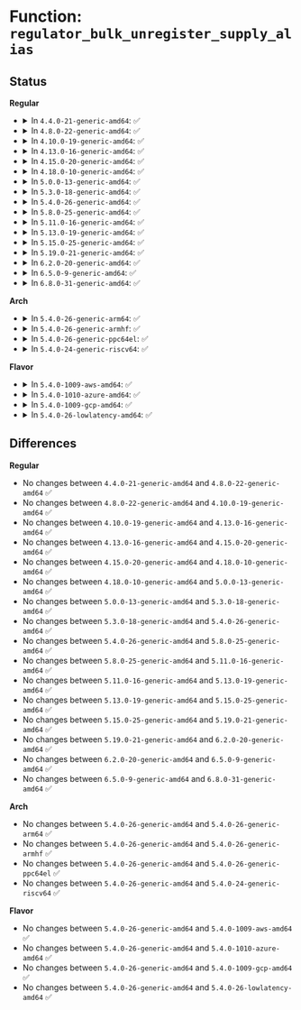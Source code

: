 # Function: <code>regulator_bulk_unregister_supply_alias</code>

## Status
<b>Regular</b>
<ul>
<li>
<details>
<summary>In <code>4.4.0-21-generic-amd64</code>: ✅</summary>

```c
void regulator_bulk_unregister_supply_alias(struct device * dev, const const char * * id, int num_id)
```

```json
{
  "name": "regulator_bulk_unregister_supply_alias",
  "collision_type": "Unique Global",
  "inline_type": "No",
  "funcs": [
    {
      "addr": 18446744071583926064,
      "name": "regulator_bulk_unregister_supply_alias",
      "external": true,
      "loc": "drivers/regulator/core.c:1868",
      "file": "drivers/regulator/core.c",
      "inline": "seen, unknown",
      "caller_inline": [],
      "caller_func": [
        "drivers/mfd/mfd-core.c:mfd_add_device"
      ]
    }
  ],
  "symbols": [
    {
      "addr": 18446744071583926064,
      "name": "regulator_bulk_unregister_supply_alias",
      "section": ".text",
      "bind": "STB_GLOBAL",
      "size": 60
    }
  ]
}
```
</details>
</li>
<li>
<details>
<summary>In <code>4.8.0-22-generic-amd64</code>: ✅</summary>

```c
void regulator_bulk_unregister_supply_alias(struct device * dev, const const char * * id, int num_id)
```

```json
{
  "name": "regulator_bulk_unregister_supply_alias",
  "collision_type": "Unique Global",
  "inline_type": "No",
  "funcs": [
    {
      "addr": 18446744071584257248,
      "name": "regulator_bulk_unregister_supply_alias",
      "external": true,
      "loc": "drivers/regulator/core.c:1920",
      "file": "drivers/regulator/core.c",
      "inline": "seen, unknown",
      "caller_inline": [],
      "caller_func": [
        "drivers/mfd/mfd-core.c:mfd_add_device"
      ]
    }
  ],
  "symbols": [
    {
      "addr": 18446744071584257248,
      "name": "regulator_bulk_unregister_supply_alias",
      "section": ".text",
      "bind": "STB_GLOBAL",
      "size": 60
    }
  ]
}
```
</details>
</li>
<li>
<details>
<summary>In <code>4.10.0-19-generic-amd64</code>: ✅</summary>

```c
void regulator_bulk_unregister_supply_alias(struct device * dev, const const char * * id, int num_id)
```

```json
{
  "name": "regulator_bulk_unregister_supply_alias",
  "collision_type": "Unique Global",
  "inline_type": "No",
  "funcs": [
    {
      "addr": 18446744071584438768,
      "name": "regulator_bulk_unregister_supply_alias",
      "external": true,
      "loc": "drivers/regulator/core.c:1921",
      "file": "drivers/regulator/core.c",
      "inline": "seen, unknown",
      "caller_inline": [],
      "caller_func": [
        "drivers/mfd/mfd-core.c:mfd_add_device"
      ]
    }
  ],
  "symbols": [
    {
      "addr": 18446744071584438768,
      "name": "regulator_bulk_unregister_supply_alias",
      "section": ".text",
      "bind": "STB_GLOBAL",
      "size": 60
    }
  ]
}
```
</details>
</li>
<li>
<details>
<summary>In <code>4.13.0-16-generic-amd64</code>: ✅</summary>

```c
void regulator_bulk_unregister_supply_alias(struct device * dev, const const char * * id, int num_id)
```

```json
{
  "name": "regulator_bulk_unregister_supply_alias",
  "collision_type": "Unique Global",
  "inline_type": "No",
  "funcs": [
    {
      "addr": 18446744071584522272,
      "name": "regulator_bulk_unregister_supply_alias",
      "external": true,
      "loc": "drivers/regulator/core.c:1931",
      "file": "drivers/regulator/core.c",
      "inline": "seen, unknown",
      "caller_inline": [],
      "caller_func": [
        "drivers/mfd/mfd-core.c:mfd_add_device"
      ]
    }
  ],
  "symbols": [
    {
      "addr": 18446744071584522272,
      "name": "regulator_bulk_unregister_supply_alias",
      "section": ".text",
      "bind": "STB_GLOBAL",
      "size": 61
    }
  ]
}
```
</details>
</li>
<li>
<details>
<summary>In <code>4.15.0-20-generic-amd64</code>: ✅</summary>

```c
void regulator_bulk_unregister_supply_alias(struct device * dev, const const char * * id, int num_id)
```

```json
{
  "name": "regulator_bulk_unregister_supply_alias",
  "collision_type": "Unique Global",
  "inline_type": "No",
  "funcs": [
    {
      "addr": 18446744071584932336,
      "name": "regulator_bulk_unregister_supply_alias",
      "external": true,
      "loc": "drivers/regulator/core.c:1931",
      "file": "drivers/regulator/core.c",
      "inline": "seen, unknown",
      "caller_inline": [],
      "caller_func": [
        "drivers/mfd/mfd-core.c:mfd_add_device"
      ]
    }
  ],
  "symbols": [
    {
      "addr": 18446744071584932336,
      "name": "regulator_bulk_unregister_supply_alias",
      "section": ".text",
      "bind": "STB_GLOBAL",
      "size": 61
    }
  ]
}
```
</details>
</li>
<li>
<details>
<summary>In <code>4.18.0-10-generic-amd64</code>: ✅</summary>

```c
void regulator_bulk_unregister_supply_alias(struct device * dev, const const char * * id, int num_id)
```

```json
{
  "name": "regulator_bulk_unregister_supply_alias",
  "collision_type": "Unique Global",
  "inline_type": "No",
  "funcs": [
    {
      "addr": 18446744071585162816,
      "name": "regulator_bulk_unregister_supply_alias",
      "external": true,
      "loc": "drivers/regulator/core.c:1982",
      "file": "drivers/regulator/core.c",
      "inline": "seen, unknown",
      "caller_inline": [],
      "caller_func": [
        "drivers/mfd/mfd-core.c:mfd_add_device"
      ]
    }
  ],
  "symbols": [
    {
      "addr": 18446744071585162816,
      "name": "regulator_bulk_unregister_supply_alias",
      "section": ".text",
      "bind": "STB_GLOBAL",
      "size": 60
    }
  ]
}
```
</details>
</li>
<li>
<details>
<summary>In <code>5.0.0-13-generic-amd64</code>: ✅</summary>

```c
void regulator_bulk_unregister_supply_alias(struct device * dev, const const char * * id, int num_id)
```

```json
{
  "name": "regulator_bulk_unregister_supply_alias",
  "collision_type": "Unique Global",
  "inline_type": "No",
  "funcs": [
    {
      "addr": 18446744071585273952,
      "name": "regulator_bulk_unregister_supply_alias",
      "external": true,
      "loc": "drivers/regulator/core.c:2222",
      "file": "drivers/regulator/core.c",
      "inline": "seen, unknown",
      "caller_inline": [],
      "caller_func": [
        "drivers/mfd/mfd-core.c:mfd_add_device"
      ]
    }
  ],
  "symbols": [
    {
      "addr": 18446744071585273952,
      "name": "regulator_bulk_unregister_supply_alias",
      "section": ".text",
      "bind": "STB_GLOBAL",
      "size": 60
    }
  ]
}
```
</details>
</li>
<li>
<details>
<summary>In <code>5.3.0-18-generic-amd64</code>: ✅</summary>

```c
void regulator_bulk_unregister_supply_alias(struct device * dev, const const char * * id, int num_id)
```

```json
{
  "name": "regulator_bulk_unregister_supply_alias",
  "collision_type": "Unique Global",
  "inline_type": "No",
  "funcs": [
    {
      "addr": 18446744071585483488,
      "name": "regulator_bulk_unregister_supply_alias",
      "external": true,
      "loc": "drivers/regulator/core.c:2196",
      "file": "drivers/regulator/core.c",
      "inline": "seen, unknown",
      "caller_inline": [],
      "caller_func": [
        "drivers/mfd/mfd-core.c:mfd_add_device"
      ]
    }
  ],
  "symbols": [
    {
      "addr": 18446744071585483488,
      "name": "regulator_bulk_unregister_supply_alias",
      "section": ".text",
      "bind": "STB_GLOBAL",
      "size": 60
    }
  ]
}
```
</details>
</li>
<li>
<details>
<summary>In <code>5.4.0-26-generic-amd64</code>: ✅</summary>

```c
void regulator_bulk_unregister_supply_alias(struct device * dev, const const char * * id, int num_id)
```

```json
{
  "name": "regulator_bulk_unregister_supply_alias",
  "collision_type": "Unique Global",
  "inline_type": "No",
  "funcs": [
    {
      "addr": 18446744071585624016,
      "name": "regulator_bulk_unregister_supply_alias",
      "external": true,
      "loc": "drivers/regulator/core.c:2204",
      "file": "drivers/regulator/core.c",
      "inline": "seen, unknown",
      "caller_inline": [],
      "caller_func": [
        "drivers/mfd/mfd-core.c:mfd_add_device"
      ]
    }
  ],
  "symbols": [
    {
      "addr": 18446744071585624016,
      "name": "regulator_bulk_unregister_supply_alias",
      "section": ".text",
      "bind": "STB_GLOBAL",
      "size": 60
    }
  ]
}
```
</details>
</li>
<li>
<details>
<summary>In <code>5.8.0-25-generic-amd64</code>: ✅</summary>

```c
void regulator_bulk_unregister_supply_alias(struct device * dev, const const char * * id, int num_id)
```

```json
{
  "name": "regulator_bulk_unregister_supply_alias",
  "collision_type": "Unique Global",
  "inline_type": "No",
  "funcs": [
    {
      "addr": 18446744071586350976,
      "name": "regulator_bulk_unregister_supply_alias",
      "external": true,
      "loc": "drivers/regulator/core.c:2224",
      "file": "drivers/regulator/core.c",
      "inline": "seen, unknown",
      "caller_inline": [],
      "caller_func": [
        "drivers/mfd/mfd-core.c:mfd_add_device"
      ]
    }
  ],
  "symbols": [
    {
      "addr": 18446744071586350976,
      "name": "regulator_bulk_unregister_supply_alias",
      "section": ".text",
      "bind": "STB_GLOBAL",
      "size": 165
    }
  ]
}
```
</details>
</li>
<li>
<details>
<summary>In <code>5.11.0-16-generic-amd64</code>: ✅</summary>

```c
void regulator_bulk_unregister_supply_alias(struct device * dev, const const char * * id, int num_id)
```

```json
{
  "name": "regulator_bulk_unregister_supply_alias",
  "collision_type": "Unique Global",
  "inline_type": "No",
  "funcs": [
    {
      "addr": 18446744071586468656,
      "name": "regulator_bulk_unregister_supply_alias",
      "external": true,
      "loc": "drivers/regulator/core.c:2288",
      "file": "drivers/regulator/core.c",
      "inline": "seen, unknown",
      "caller_inline": [],
      "caller_func": [
        "drivers/mfd/mfd-core.c:mfd_add_device"
      ]
    }
  ],
  "symbols": [
    {
      "addr": 18446744071586468656,
      "name": "regulator_bulk_unregister_supply_alias",
      "section": ".text",
      "bind": "STB_GLOBAL",
      "size": 165
    }
  ]
}
```
</details>
</li>
<li>
<details>
<summary>In <code>5.13.0-19-generic-amd64</code>: ✅</summary>

```c
void regulator_bulk_unregister_supply_alias(struct device * dev, const const char * * id, int num_id)
```

```json
{
  "name": "regulator_bulk_unregister_supply_alias",
  "collision_type": "Unique Global",
  "inline_type": "No",
  "funcs": [
    {
      "addr": 18446744071586352336,
      "name": "regulator_bulk_unregister_supply_alias",
      "external": true,
      "loc": "drivers/regulator/core.c:2299",
      "file": "drivers/regulator/core.c",
      "inline": "seen, unknown",
      "caller_inline": [],
      "caller_func": [
        "drivers/mfd/mfd-core.c:mfd_add_device"
      ]
    }
  ],
  "symbols": [
    {
      "addr": 18446744071586352336,
      "name": "regulator_bulk_unregister_supply_alias",
      "section": ".text",
      "bind": "STB_GLOBAL",
      "size": 165
    }
  ]
}
```
</details>
</li>
<li>
<details>
<summary>In <code>5.15.0-25-generic-amd64</code>: ✅</summary>

```c
void regulator_bulk_unregister_supply_alias(struct device * dev, const const char * * id, int num_id)
```

```json
{
  "name": "regulator_bulk_unregister_supply_alias",
  "collision_type": "Unique Global",
  "inline_type": "No",
  "funcs": [
    {
      "addr": 18446744071586873248,
      "name": "regulator_bulk_unregister_supply_alias",
      "external": true,
      "loc": "drivers/regulator/core.c:2399",
      "file": "drivers/regulator/core.c",
      "inline": "seen, unknown",
      "caller_inline": [],
      "caller_func": [
        "drivers/mfd/mfd-core.c:mfd_add_device"
      ]
    }
  ],
  "symbols": [
    {
      "addr": 18446744071586873248,
      "name": "regulator_bulk_unregister_supply_alias",
      "section": ".text",
      "bind": "STB_GLOBAL",
      "size": 165
    }
  ]
}
```
</details>
</li>
<li>
<details>
<summary>In <code>5.19.0-21-generic-amd64</code>: ✅</summary>

```c
void regulator_bulk_unregister_supply_alias(struct device * dev, const const char * * id, int num_id)
```

```json
{
  "name": "regulator_bulk_unregister_supply_alias",
  "collision_type": "Unique Global",
  "inline_type": "No",
  "funcs": [
    {
      "addr": 18446744071588161664,
      "name": "regulator_bulk_unregister_supply_alias",
      "external": true,
      "loc": "drivers/regulator/core.c:2446",
      "file": "drivers/regulator/core.c",
      "inline": "seen, unknown",
      "caller_inline": [],
      "caller_func": [
        "drivers/mfd/mfd-core.c:mfd_add_device"
      ]
    }
  ],
  "symbols": [
    {
      "addr": 18446744071588161664,
      "name": "regulator_bulk_unregister_supply_alias",
      "section": ".text",
      "bind": "STB_GLOBAL",
      "size": 188
    }
  ]
}
```
</details>
</li>
<li>
<details>
<summary>In <code>6.2.0-20-generic-amd64</code>: ✅</summary>

```c
void regulator_bulk_unregister_supply_alias(struct device * dev, const const char * * id, int num_id)
```

```json
{
  "name": "regulator_bulk_unregister_supply_alias",
  "collision_type": "Unique Global",
  "inline_type": "No",
  "funcs": [
    {
      "addr": 18446744071589558528,
      "name": "regulator_bulk_unregister_supply_alias",
      "external": true,
      "loc": "drivers/regulator/core.c:2473",
      "file": "drivers/regulator/core.c",
      "inline": "seen, unknown",
      "caller_inline": [],
      "caller_func": [
        "drivers/mfd/mfd-core.c:mfd_add_device"
      ]
    }
  ],
  "symbols": [
    {
      "addr": 18446744071589558528,
      "name": "regulator_bulk_unregister_supply_alias",
      "section": ".text",
      "bind": "STB_GLOBAL",
      "size": 188
    }
  ]
}
```
</details>
</li>
<li>
<details>
<summary>In <code>6.5.0-9-generic-amd64</code>: ✅</summary>

```c
void regulator_bulk_unregister_supply_alias(struct device * dev, const const char * * id, int num_id)
```

```json
{
  "name": "regulator_bulk_unregister_supply_alias",
  "collision_type": "Unique Global",
  "inline_type": "No",
  "funcs": [
    {
      "addr": 18446744071589860560,
      "name": "regulator_bulk_unregister_supply_alias",
      "external": true,
      "loc": "drivers/regulator/core.c:2539",
      "file": "drivers/regulator/core.c",
      "inline": "seen, unknown",
      "caller_inline": [],
      "caller_func": [
        "drivers/mfd/mfd-core.c:mfd_add_device"
      ]
    }
  ],
  "symbols": [
    {
      "addr": 18446744071589860560,
      "name": "regulator_bulk_unregister_supply_alias",
      "section": ".text",
      "bind": "STB_GLOBAL",
      "size": 188
    }
  ]
}
```
</details>
</li>
<li>
<details>
<summary>In <code>6.8.0-31-generic-amd64</code>: ✅</summary>

```c
void regulator_bulk_unregister_supply_alias(struct device * dev, const const char * * id, int num_id)
```

```json
{
  "name": "regulator_bulk_unregister_supply_alias",
  "collision_type": "Unique Global",
  "inline_type": "No",
  "funcs": [
    {
      "addr": 18446744071590197888,
      "name": "regulator_bulk_unregister_supply_alias",
      "external": true,
      "loc": "drivers/regulator/core.c:2541",
      "file": "drivers/regulator/core.c",
      "inline": "seen, unknown",
      "caller_inline": [],
      "caller_func": [
        "drivers/mfd/mfd-core.c:mfd_add_device"
      ]
    }
  ],
  "symbols": [
    {
      "addr": 18446744071590197888,
      "name": "regulator_bulk_unregister_supply_alias",
      "section": ".text",
      "bind": "STB_GLOBAL",
      "size": 188
    }
  ]
}
```
</details>
</li>
</ul>
<b>Arch</b>
<ul>
<li>
<details>
<summary>In <code>5.4.0-26-generic-arm64</code>: ✅</summary>

```c
void regulator_bulk_unregister_supply_alias(struct device * dev, const const char * * id, int num_id)
```

```json
{
  "name": "regulator_bulk_unregister_supply_alias",
  "collision_type": "Unique Global",
  "inline_type": "No",
  "funcs": [
    {
      "addr": 18446603336498282224,
      "name": "regulator_bulk_unregister_supply_alias",
      "external": true,
      "loc": "drivers/regulator/core.c:2204",
      "file": "drivers/regulator/core.c",
      "inline": "seen, unknown",
      "caller_inline": [],
      "caller_func": [
        "drivers/mfd/mfd-core.c:mfd_add_device"
      ]
    }
  ],
  "symbols": [
    {
      "addr": 18446603336498282224,
      "name": "regulator_bulk_unregister_supply_alias",
      "section": ".text",
      "bind": "STB_GLOBAL",
      "size": 92
    }
  ]
}
```
</details>
</li>
<li>
<details>
<summary>In <code>5.4.0-26-generic-armhf</code>: ✅</summary>

```c
void regulator_bulk_unregister_supply_alias(struct device * dev, const const char * * id, int num_id)
```

```json
{
  "name": "regulator_bulk_unregister_supply_alias",
  "collision_type": "Unique Global",
  "inline_type": "No",
  "funcs": [
    {
      "addr": 3230963548,
      "name": "regulator_bulk_unregister_supply_alias",
      "external": true,
      "loc": "drivers/regulator/core.c:2204",
      "file": "drivers/regulator/core.c",
      "inline": "seen, unknown",
      "caller_inline": [],
      "caller_func": [
        "drivers/mfd/mfd-core.c:mfd_add_device"
      ]
    }
  ],
  "symbols": [
    {
      "addr": 3230963548,
      "name": "regulator_bulk_unregister_supply_alias",
      "section": ".text",
      "bind": "STB_GLOBAL",
      "size": 64
    }
  ]
}
```
</details>
</li>
<li>
<details>
<summary>In <code>5.4.0-26-generic-ppc64el</code>: ✅</summary>

```c
void regulator_bulk_unregister_supply_alias(struct device * dev, const const char * * id, int num_id)
```

```json
{
  "name": "regulator_bulk_unregister_supply_alias",
  "collision_type": "Unique Global",
  "inline_type": "No",
  "funcs": [
    {
      "addr": 13835058055291443680,
      "name": "regulator_bulk_unregister_supply_alias",
      "external": true,
      "loc": "drivers/regulator/core.c:2204",
      "file": "drivers/regulator/core.c",
      "inline": "seen, unknown",
      "caller_inline": [],
      "caller_func": [
        "drivers/mfd/mfd-core.c:mfd_add_device"
      ]
    }
  ],
  "symbols": [
    {
      "addr": 13835058055291443680,
      "name": "regulator_bulk_unregister_supply_alias",
      "section": ".text",
      "bind": "STB_GLOBAL",
      "size": 128
    }
  ]
}
```
</details>
</li>
<li>
<details>
<summary>In <code>5.4.0-24-generic-riscv64</code>: ✅</summary>

```c
void regulator_bulk_unregister_supply_alias(struct device * dev, const const char * * id, int num_id)
```

```json
{
  "name": "regulator_bulk_unregister_supply_alias",
  "collision_type": "Unique Global",
  "inline_type": "No",
  "funcs": [
    {
      "addr": 18446743936275979910,
      "name": "regulator_bulk_unregister_supply_alias",
      "external": true,
      "loc": "drivers/regulator/core.c:2204",
      "file": "drivers/regulator/core.c",
      "inline": "seen, unknown",
      "caller_inline": [],
      "caller_func": [
        "drivers/mfd/mfd-core.c:mfd_add_device"
      ]
    }
  ],
  "symbols": [
    {
      "addr": 18446743936275979910,
      "name": "regulator_bulk_unregister_supply_alias",
      "section": ".text",
      "bind": "STB_GLOBAL",
      "size": 80
    }
  ]
}
```
</details>
</li>
</ul>
<b>Flavor</b>
<ul>
<li>
<details>
<summary>In <code>5.4.0-1009-aws-amd64</code>: ✅</summary>

```c
void regulator_bulk_unregister_supply_alias(struct device * dev, const const char * * id, int num_id)
```

```json
{
  "name": "regulator_bulk_unregister_supply_alias",
  "collision_type": "Unique Global",
  "inline_type": "No",
  "funcs": [
    {
      "addr": 18446744071585385664,
      "name": "regulator_bulk_unregister_supply_alias",
      "external": true,
      "loc": "drivers/regulator/core.c:2204",
      "file": "drivers/regulator/core.c",
      "inline": "seen, unknown",
      "caller_inline": [],
      "caller_func": [
        "drivers/mfd/mfd-core.c:mfd_add_device"
      ]
    }
  ],
  "symbols": [
    {
      "addr": 18446744071585385664,
      "name": "regulator_bulk_unregister_supply_alias",
      "section": ".text",
      "bind": "STB_GLOBAL",
      "size": 60
    }
  ]
}
```
</details>
</li>
<li>
<details>
<summary>In <code>5.4.0-1010-azure-amd64</code>: ✅</summary>

```c
void regulator_bulk_unregister_supply_alias(struct device * dev, const const char * * id, int num_id)
```

```json
{
  "name": "regulator_bulk_unregister_supply_alias",
  "collision_type": "Unique Global",
  "inline_type": "No",
  "funcs": [
    {
      "addr": 18446744071585255088,
      "name": "regulator_bulk_unregister_supply_alias",
      "external": true,
      "loc": "drivers/regulator/core.c:2204",
      "file": "drivers/regulator/core.c",
      "inline": "seen, unknown",
      "caller_inline": [],
      "caller_func": [
        "drivers/mfd/mfd-core.c:mfd_add_device"
      ]
    }
  ],
  "symbols": [
    {
      "addr": 18446744071585255088,
      "name": "regulator_bulk_unregister_supply_alias",
      "section": ".text",
      "bind": "STB_GLOBAL",
      "size": 60
    }
  ]
}
```
</details>
</li>
<li>
<details>
<summary>In <code>5.4.0-1009-gcp-amd64</code>: ✅</summary>

```c
void regulator_bulk_unregister_supply_alias(struct device * dev, const const char * * id, int num_id)
```

```json
{
  "name": "regulator_bulk_unregister_supply_alias",
  "collision_type": "Unique Global",
  "inline_type": "No",
  "funcs": [
    {
      "addr": 18446744071585574416,
      "name": "regulator_bulk_unregister_supply_alias",
      "external": true,
      "loc": "drivers/regulator/core.c:2204",
      "file": "drivers/regulator/core.c",
      "inline": "seen, unknown",
      "caller_inline": [],
      "caller_func": [
        "drivers/mfd/mfd-core.c:mfd_add_device"
      ]
    }
  ],
  "symbols": [
    {
      "addr": 18446744071585574416,
      "name": "regulator_bulk_unregister_supply_alias",
      "section": ".text",
      "bind": "STB_GLOBAL",
      "size": 60
    }
  ]
}
```
</details>
</li>
<li>
<details>
<summary>In <code>5.4.0-26-lowlatency-amd64</code>: ✅</summary>

```c
void regulator_bulk_unregister_supply_alias(struct device * dev, const const char * * id, int num_id)
```

```json
{
  "name": "regulator_bulk_unregister_supply_alias",
  "collision_type": "Unique Global",
  "inline_type": "No",
  "funcs": [
    {
      "addr": 18446744071585682384,
      "name": "regulator_bulk_unregister_supply_alias",
      "external": true,
      "loc": "drivers/regulator/core.c:2204",
      "file": "drivers/regulator/core.c",
      "inline": "seen, unknown",
      "caller_inline": [],
      "caller_func": [
        "drivers/mfd/mfd-core.c:mfd_add_device"
      ]
    }
  ],
  "symbols": [
    {
      "addr": 18446744071585682384,
      "name": "regulator_bulk_unregister_supply_alias",
      "section": ".text",
      "bind": "STB_GLOBAL",
      "size": 60
    }
  ]
}
```
</details>
</li>
</ul>

## Differences
<b>Regular</b>
<ul>
<li>
No changes between <code>4.4.0-21-generic-amd64</code> and <code>4.8.0-22-generic-amd64</code> ✅
</li>
<li>
No changes between <code>4.8.0-22-generic-amd64</code> and <code>4.10.0-19-generic-amd64</code> ✅
</li>
<li>
No changes between <code>4.10.0-19-generic-amd64</code> and <code>4.13.0-16-generic-amd64</code> ✅
</li>
<li>
No changes between <code>4.13.0-16-generic-amd64</code> and <code>4.15.0-20-generic-amd64</code> ✅
</li>
<li>
No changes between <code>4.15.0-20-generic-amd64</code> and <code>4.18.0-10-generic-amd64</code> ✅
</li>
<li>
No changes between <code>4.18.0-10-generic-amd64</code> and <code>5.0.0-13-generic-amd64</code> ✅
</li>
<li>
No changes between <code>5.0.0-13-generic-amd64</code> and <code>5.3.0-18-generic-amd64</code> ✅
</li>
<li>
No changes between <code>5.3.0-18-generic-amd64</code> and <code>5.4.0-26-generic-amd64</code> ✅
</li>
<li>
No changes between <code>5.4.0-26-generic-amd64</code> and <code>5.8.0-25-generic-amd64</code> ✅
</li>
<li>
No changes between <code>5.8.0-25-generic-amd64</code> and <code>5.11.0-16-generic-amd64</code> ✅
</li>
<li>
No changes between <code>5.11.0-16-generic-amd64</code> and <code>5.13.0-19-generic-amd64</code> ✅
</li>
<li>
No changes between <code>5.13.0-19-generic-amd64</code> and <code>5.15.0-25-generic-amd64</code> ✅
</li>
<li>
No changes between <code>5.15.0-25-generic-amd64</code> and <code>5.19.0-21-generic-amd64</code> ✅
</li>
<li>
No changes between <code>5.19.0-21-generic-amd64</code> and <code>6.2.0-20-generic-amd64</code> ✅
</li>
<li>
No changes between <code>6.2.0-20-generic-amd64</code> and <code>6.5.0-9-generic-amd64</code> ✅
</li>
<li>
No changes between <code>6.5.0-9-generic-amd64</code> and <code>6.8.0-31-generic-amd64</code> ✅
</li>
</ul>
<b>Arch</b>
<ul>
<li>
No changes between <code>5.4.0-26-generic-amd64</code> and <code>5.4.0-26-generic-arm64</code> ✅
</li>
<li>
No changes between <code>5.4.0-26-generic-amd64</code> and <code>5.4.0-26-generic-armhf</code> ✅
</li>
<li>
No changes between <code>5.4.0-26-generic-amd64</code> and <code>5.4.0-26-generic-ppc64el</code> ✅
</li>
<li>
No changes between <code>5.4.0-26-generic-amd64</code> and <code>5.4.0-24-generic-riscv64</code> ✅
</li>
</ul>
<b>Flavor</b>
<ul>
<li>
No changes between <code>5.4.0-26-generic-amd64</code> and <code>5.4.0-1009-aws-amd64</code> ✅
</li>
<li>
No changes between <code>5.4.0-26-generic-amd64</code> and <code>5.4.0-1010-azure-amd64</code> ✅
</li>
<li>
No changes between <code>5.4.0-26-generic-amd64</code> and <code>5.4.0-1009-gcp-amd64</code> ✅
</li>
<li>
No changes between <code>5.4.0-26-generic-amd64</code> and <code>5.4.0-26-lowlatency-amd64</code> ✅
</li>
</ul>
